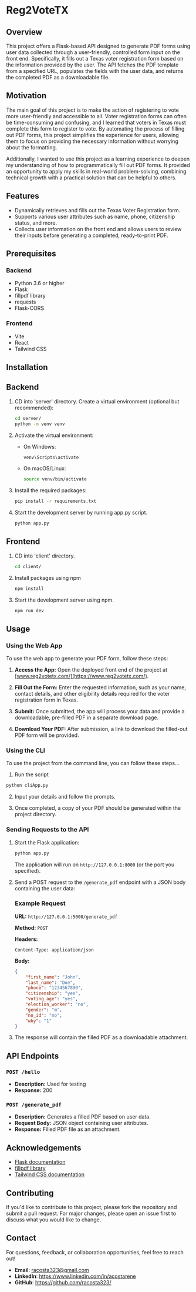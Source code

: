 
# Reg2VoteTX

## Overview

This project offers a Flask-based API designed to generate PDF forms using user data collected through a user-friendly, controlled form input on the front end. Specifically, it fills out a Texas voter registration form based on the information provided by the user. The API fetches the PDF template from a specified URL, populates the fields with the user data, and returns the completed PDF as a downloadable file.

## Motivation

The main goal of this project is to make the action of registering to vote more user-friendly and accessible to all. Voter registration forms can often be time-consuming and confusing, and I learned that voters in Texas must complete this form to register to vote. By automating the process of filling out PDF forms, this project simplifies the experience for users, allowing them to focus on providing the necessary information without worrying about the formatting.

Additionally, I wanted to use this project as a learning experience to deepen my understanding of how to programmatically fill out PDF forms. It provided an opportunity to apply my skills in real-world problem-solving, combining technical growth with a practical solution that can be helpful to others.

## Features

- Dynamically retrieves and fills out the Texas Voter Registration form.
- Supports various user attributes such as name, phone, citizenship status, and more.
- Collects user information on the front end and allows users to review their inputs before generating a completed, ready-to-print PDF.

## Prerequisites

### Backend
- Python 3.6 or higher
- Flask
- fillpdf library
- requests
- Flask-CORS

### Frontend
- Vite
- React
- Tailwind CSS

## Installation

## Backend

1. CD into 'server' directory. Create a virtual environment (optional but recommended):

   ```bash
   cd server/
   python -m venv venv
   ```

3. Activate the virtual environment:

   - On Windows:

     ```bash
     venv\Scripts\activate
     ```

   - On macOS/Linux:

     ```bash
     source venv/bin/activate
     ```

4. Install the required packages:

   ```bash
   pip install -r requirements.txt
   ```


5. Start the development server by running app.py script. 

   ```bash
   python app.py
   ```

## Frontend

1. CD into 'client' directory.

   ```bash
   cd client/
   ```

2. Install packages using npm

   ```bash
   npm install
   ```

3. Start the development server using npm. 

   ```bash
   npm run dev
   ```

## Usage

### Using the Web App

To use the web app to generate your PDF form, follow these steps:

1. **Access the App:** Open the deployed front end of the project at [www.reg2votetx.com/](https://www.reg2votetx.com/).

2. **Fill Out the Form:** Enter the requested information, such as your name, contact details, and other eligibility details required for the voter registration form in Texas.

3. **Submit:** Once submitted, the app will process your data and provide a downloadable, pre-filled PDF in a separate download page.

4. **Download Your PDF:** After submission, a link to download the filled-out PDF form will be provided.


### Using the CLI

To use the project from the command line, you can follow these steps...

1. Run the script

```bash
python cliApp.py
```

2. Input your details and follow the prompts. 

3. Once completed, a copy of your PDF should be generated within the project directory.


### Sending Requests to the API

1. Start the Flask application:

   ```bash
   python app.py
   ```

   The application will run on `http://127.0.0.1:8000` (or the port you specified).

2. Send a POST request to the `/generate_pdf` endpoint with a JSON body containing the user data:

   ### Example Request

   **URL:** `http://127.0.0.1:5000/generate_pdf`

   **Method:** `POST`

   **Headers:**
   ```
   Content-Type: application/json
   ```

   **Body:**
   ```json
   {
       "first_name": "John",
       "last_name": "Doe",
       "phone": "1234567890",
       "citizenship": "yes",
       "voting_age": "yes",
       "election_worker": "no",
       "gender": "m",
       "no_id": "no",
       "why": "1"
   }
   ```

3. The response will contain the filled PDF as a downloadable attachment.

## API Endpoints

### `POST /hello`

- **Description:** Used for testing
- **Response:** 200

### `POST /generate_pdf`

- **Description:** Generates a filled PDF based on user data.
- **Request Body:** JSON object containing user attributes.
- **Response:** Filled PDF file as an attachment.


## Acknowledgements

- [Flask documentation](https://flask.palletsprojects.com/)
- [fillpdf library](https://github.com/FlorianFuchs/fillpdf)
- [Tailwind CSS documentation](https://tailwindui.com/documentation)

## Contributing

If you'd like to contribute to this project, please fork the repository and submit a pull request. For major changes, please open an issue first to discuss what you would like to change.


## Contact

For questions, feedback, or collaboration opportunities, feel free to reach out!

- **Email**: racosta323@gmail.com
- **LinkedIn**: https://www.linkedin.com/in/acostarene
- **GitHub**: https://github.com/racosta323/